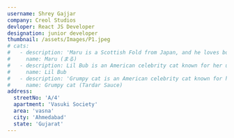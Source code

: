 ```yaml
---
username: Shrey Gajjar
company: Creol Studios
devloper: React JS Developer
designation: junior developer
thumbnail: /assets/Images/P1.jpeg
# cats:
#   - description: 'Maru is a Scottish Fold from Japan, and he loves boxes.'
#     name: Maru (まる)
#   - description: Lil Bub is an American celebrity cat known for her unique appearance.
#     name: Lil Bub
#   - description: 'Grumpy cat is an American celebrity cat known for her grumpy appearance.'
#     name: Grumpy cat (Tardar Sauce)
address:
  streetNo: 'A/4'
  apartment: 'Vasuki Society'
  area: 'vasna'
  city: 'Ahmedabad'
  state: 'Gujarat'
---
```


